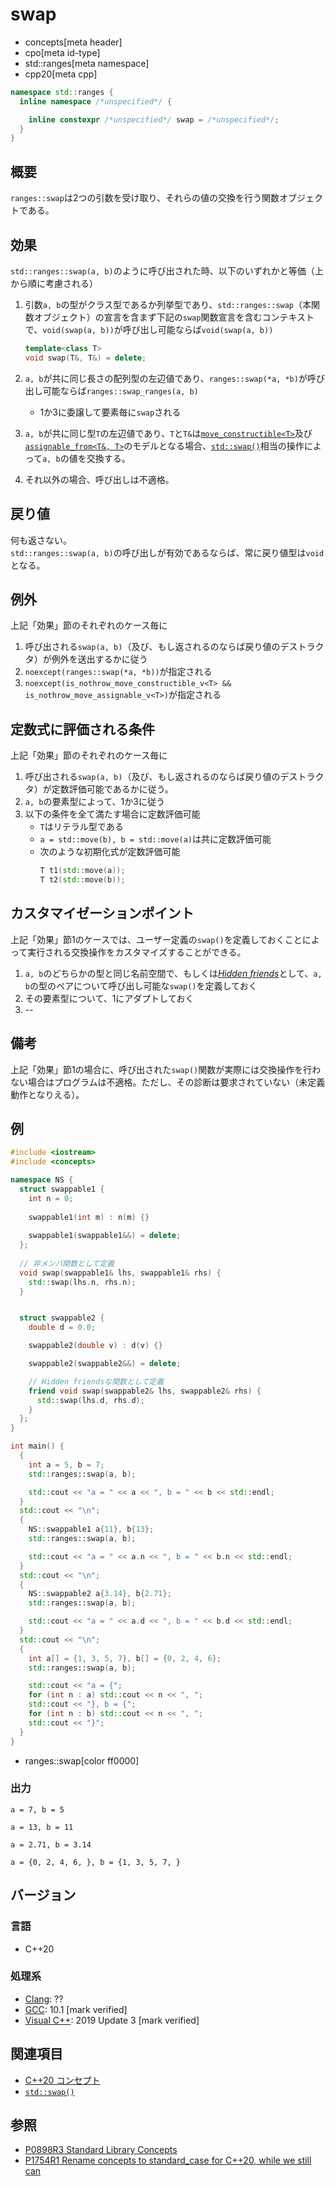 # swap

* concepts[meta header]
* cpo[meta id-type]
* std::ranges[meta namespace]
* cpp20[meta cpp]

```cpp
namespace std::ranges {
  inline namespace /*unspecified*/ {

    inline constexpr /*unspecified*/ swap = /*unspecified*/;
  }
}
```

## 概要

`ranges::swap`は2つの引数を受け取り、それらの値の交換を行う関数オブジェクトである。

## 効果

`std::ranges::swap(a, b)`のように呼び出された時、以下のいずれかと等価（上から順に考慮される）

1. 引数`a, b`の型がクラス型であるか列挙型であり、`std::ranges::swap`（本関数オブジェクト）の宣言を含まず下記の`swap`関数宣言を含むコンテキストで、`void(swap(a, b))`が呼び出し可能ならば`void(swap(a, b))`
   ```cpp
   template<class T>
   void swap(T&, T&) = delete;
   ```

2. `a, b`が共に同じ長さの配列型の左辺値であり、`ranges::swap(*a, *b)`が呼び出し可能ならば`ranges::swap_ranges(a, b)`
    - 1か3に委譲して要素毎に`swap`される

3. `a, b`が共に同じ型`T`の左辺値であり、`T`と`T&`は[`move_constructible<T>`](move_constructible.md)及び[`assignable_from<T&, T>`](assignable_from.md)のモデルとなる場合、[`std::swap()`](/reference/utility/swap.md)相当の操作によって`a, b`の値を交換する。

4. それ以外の場合、呼び出しは不適格。

## 戻り値

何も返さない。  
`std::ranges::swap(a, b)`の呼び出しが有効であるならば、常に戻り値型は`void`となる。

## 例外

上記「効果」節のそれぞれのケース毎に

1. 呼び出される`swap(a, b)`（及び、もし返されるのならば戻り値のデストラクタ）が例外を送出するかに従う
2. `noexcept(ranges::swap(*a, *b))`が指定される
3. `noexcept(is_nothrow_move_constructible_v<T> && is_nothrow_move_assignable_v<T>)`が指定される


## 定数式に評価される条件

上記「効果」節のそれぞれのケース毎に

1. 呼び出される`swap(a, b)`（及び、もし返されるのならば戻り値のデストラクタ）が定数評価可能であるかに従う。
2. `a, b`の要素型によって、1か3に従う
3. 以下の条件を全て満たす場合に定数評価可能
    - `T`はリテラル型である
    - `a = std::move(b), b = std::move(a)`は共に定数評価可能
    - 次のような初期化式が定数評価可能
        ```cpp
        T t1(std::move(a));
        T t2(std::move(b));
        ```

## カスタマイゼーションポイント

上記「効果」節1のケースでは、ユーザー定義の`swap()`を定義しておくことによって実行される交換操作をカスタマイズすることができる。

1. `a, b`のどちらかの型と同じ名前空間で、もしくは[*Hidden friends*](/article/lib/hidden_friends.md)として、`a, b`の型のペアについて呼び出し可能な`swap()`を定義しておく
2. その要素型について、1にアダプトしておく
3. --

## 備考

上記「効果」節1の場合に、呼び出された`swap()`関数が実際には交換操作を行わない場合はプログラムは不適格。ただし、その診断は要求されていない（未定義動作となりえる）。

## 例
```cpp example
#include <iostream>
#include <concepts>

namespace NS {
  struct swappable1 {
    int n = 0;
    
    swappable1(int m) : n(m) {}
    
    swappable1(swappable1&&) = delete;
  };
  
  // 非メンバ関数として定義
  void swap(swappable1& lhs, swappable1& rhs) {
    std::swap(lhs.n, rhs.n);
  }


  struct swappable2 {
    double d = 0.0;

    swappable2(double v) : d(v) {}

    swappable2(swappable2&&) = delete;

    // Hidden friendsな関数として定義
    friend void swap(swappable2& lhs, swappable2& rhs) {
      std::swap(lhs.d, rhs.d);
    }
  };
}

int main() {
  {
    int a = 5, b = 7;
    std::ranges::swap(a, b);

    std::cout << "a = " << a << ", b = " << b << std::endl;
  }
  std::cout << "\n";
  {
    NS::swappable1 a{11}, b{13};
    std::ranges::swap(a, b);

    std::cout << "a = " << a.n << ", b = " << b.n << std::endl;
  }
  std::cout << "\n";
  {
    NS::swappable2 a{3.14}, b{2.71};
    std::ranges::swap(a, b);

    std::cout << "a = " << a.d << ", b = " << b.d << std::endl;
  }
  std::cout << "\n";
  {
    int a[] = {1, 3, 5, 7}, b[] = {0, 2, 4, 6};
    std::ranges::swap(a, b);

    std::cout << "a = {";
    for (int n : a) std::cout << n << ", ";
    std::cout << "}, b = {";
    for (int n : b) std::cout << n << ", ";
    std::cout << "}";
  }
}
```
* ranges::swap[color ff0000]

### 出力
```
a = 7, b = 5

a = 13, b = 11

a = 2.71, b = 3.14

a = {0, 2, 4, 6, }, b = {1, 3, 5, 7, }
```

## バージョン
### 言語
- C++20

### 処理系
- [Clang](/implementation.md#clang): ??
- [GCC](/implementation.md#gcc): 10.1 [mark verified]
- [Visual C++](/implementation.md#visual_cpp): 2019 Update 3 [mark verified]

## 関連項目

- [C++20 コンセプト](/lang/cpp20/concepts.md)
- [`std::swap()`](/reference/utility/swap.md)

## 参照
- [P0898R3 Standard Library Concepts](http://www.open-std.org/jtc1/sc22/wg21/docs/papers/2018/p0898r3.pdf)
- [P1754R1 Rename concepts to standard_case for C++20, while we still can](http://www.open-std.org/jtc1/sc22/wg21/docs/papers/2019/p1754r1.pdf)
